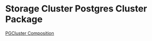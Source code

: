 # Storage Cluster Postgres Cluster Package

[PGCluster Composition](compositions/pgcluster/README.md)

